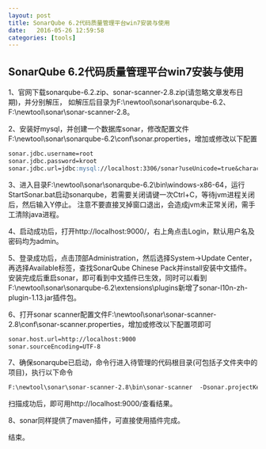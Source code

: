 ```yaml
---
layout: post
title: SonarQube 6.2代码质量管理平台win7安装与使用
date:   2016-05-26 12:59:58
categories: [tools]
---
```


## SonarQube 6.2代码质量管理平台win7安装与使用

1、官网下载sonarqube-6.2.zip、sonar-scanner-2.8.zip(请忽略文章发布日期)，并分别解压，
如解压后目录为F:\newtool\sonar\sonarqube-6.2、F:\newtool\sonar\sonar-scanner-2.8。

2、安装好mysql，并创建一个数据库sonar，修改配置文件F:\newtool\sonar\sonarqube-6.2\conf\sonar.properties，增加或修改以下配置

```markdown
sonar.jdbc.username=root
sonar.jdbc.password=kroot
sonar.jdbc.url=jdbc:mysql://localhost:3306/sonar?useUnicode=true&characterEncoding=utf8&rewriteBatchedStatements=true&useConfigs=maxPerformance&useSSL=false
```

3、进入目录F:\newtool\sonar\sonarqube-6.2\bin\windows-x86-64，运行StartSonar.bat启动sonarqube，若需要关闭请键一次Ctrl+C，等待jvm进程关闭后，然后输入Y停止。
注意不要直接叉掉窗口退出，会造成jvm未正常关闭，需手工清除java进程。

4、启动成功后，打开http://localhost:9000/，右上角点击Login，默认用户名及密码均为admin。

5、登录成功后，点击顶部Administration，然后选择System->Update Center，再选择Available标签，查找SonarQube Chinese Pack并install安装中文插件。
安装完成后重启sonar，即可看到中文插件已生效，同时可以看到F:\newtool\sonar\sonarqube-6.2\extensions\plugins新增了sonar-l10n-zh-plugin-1.13.jar插件包。

6、打开sonar scanner配置文件F:\newtool\sonar\sonar-scanner-2.8\conf\sonar-scanner.properties，增加或修改以下配置项即可

```markdown
sonar.host.url=http://localhost:9000
sonar.sourceEncoding=UTF-8
```

7、确保sonarqube已启动，命令行进入待管理的代码根目录(可包括子文件夹中的项目)，执行以下命令

```markdown
F:\newtool\sonar\sonar-scanner-2.8\bin\sonar-scanner  -Dsonar.projectKey=sonar:testproject -Dsonar.sources=.
```

扫描成功后，即可用http://localhost:9000/查看结果。

8、sonar同样提供了maven插件，可直接使用插件完成。


结束。
